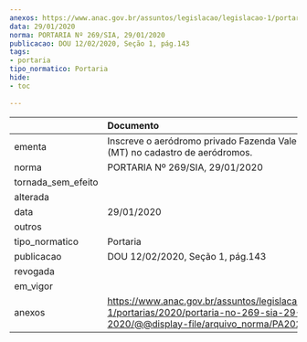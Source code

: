 ```yaml
---
anexos: https://www.anac.gov.br/assuntos/legislacao/legislacao-1/portarias/2020/portaria-no-269-sia-29-01-2020/@@display-file/arquivo_norma/PA2020-0269.pdf
data: 29/01/2020
norma: PORTARIA Nº 269/SIA, 29/01/2020
publicacao: DOU 12/02/2020, Seção 1, pág.143
tags:
- portaria
tipo_normatico: Portaria
hide: 
- toc 
 
---
```


|                    | Documento                                                                                                                                           |
|:-------------------|:----------------------------------------------------------------------------------------------------------------------------------------------------|
| ementa             | Inscreve o aeródromo privado Fazenda Vale do Juruena (MT) no cadastro de aeródromos.                                                                |
| norma              | PORTARIA Nº 269/SIA, 29/01/2020                                                                                                                     |
| tornada_sem_efeito |                                                                                                                                                     |
| alterada           |                                                                                                                                                     |
| data               | 29/01/2020                                                                                                                                          |
| outros             |                                                                                                                                                     |
| tipo_normatico     | Portaria                                                                                                                                            |
| publicacao         | DOU 12/02/2020, Seção 1, pág.143                                                                                                                    |
| revogada           |                                                                                                                                                     |
| em_vigor           |                                                                                                                                                     |
| anexos             | https://www.anac.gov.br/assuntos/legislacao/legislacao-1/portarias/2020/portaria-no-269-sia-29-01-2020/@@display-file/arquivo_norma/PA2020-0269.pdf |